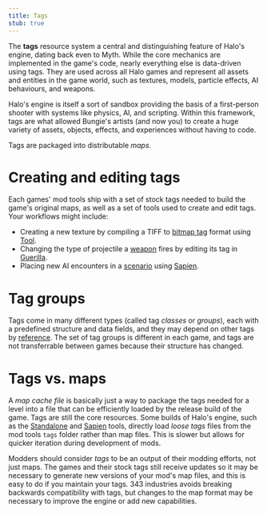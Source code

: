 ```yaml
---
title: Tags
stub: true
---
```

The **tags** resource system a central and distinguishing feature of Halo's engine, dating back even to Myth. While the core mechanics are implemented in the game's code, nearly everything else is data-driven using tags. They are used across all Halo games and represent all assets and entities in the game world, such as textures, models, particle effects, AI behaviours, and weapons.

Halo's engine is itself a sort of sandbox providing the basis of a first-person shooter with systems like physics, AI, and scripting. Within this framework, tags are what allowed Bungie's artists (and now you) to create a huge variety of assets, objects, effects, and experiences without having to code.

Tags are packaged into distributable _maps_.

# Creating and editing tags
Each games' mod tools ship with a set of stock tags needed to build the game's original maps, as well as a set of tools used to create and edit tags. Your workflows might include:

* Creating a new texture by compiling a TIFF to [bitmap tag](~/h1/tags/bitmap) format using [Tool](~h1a-tool).
* Changing the type of projectile a [weapon](~/h1/tags/object/item/weapon) fires by editing its tag in [Guerilla](~h1a-guerilla).
* Placing new AI encounters in a [scenario](~/h1/tags/scenario) using [Sapien](~h1a-sapien).

# Tag groups
Tags come in many different types (called tag _classes_ or _groups_), each with a predefined structure and data fields, and they may depend on other tags by [reference](#tag-references-and-paths). The set of tag groups is different in each game, and tags are not transferrable between games because their structure has changed.

# Tags vs. maps
A _map cache file_ is basically just a way to package the tags needed for a level into a file that can be efficiently loaded by the release build of the game. Tags are still the core resources. Some builds of Halo's engine, such as the [Standalone](~h1a-standalone-build) and [Sapien](~h1a-sapien) tools, directly load _loose tags_ files from the mod tools `tags` folder rather than map files. This is slower but allows for quicker iteration during development of mods.

Modders should consider _tags_ to be an output of their modding efforts, not just maps. The games and their stock tags still receive updates so it may be necessary to generate new versions of your mod's map files, and this is easy to do if you maintain your tags. 343 industries avoids breaking backwards compatibility with tags, but changes to the map format may be necessary to improve the engine or add new capabilities.